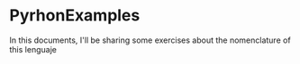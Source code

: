 # PyrhonExamples
In this documents, I'll be sharing some exercises about the nomenclature of this lenguaje
